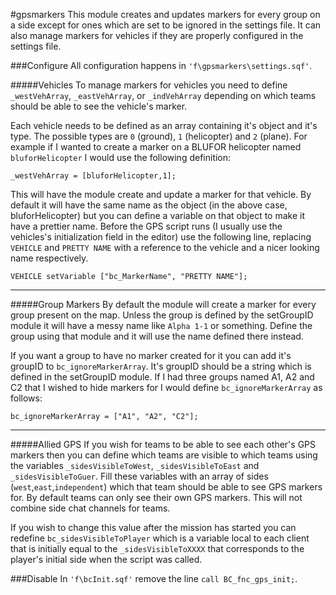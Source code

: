 #gpsmarkers
This module creates and updates markers for every group on a side except for ones which are set to be ignored in the settings file. It can also manage markers for vehicles if they are properly configured in the settings file. 

###Configure
All configuration happens in `'f\gpsmarkers\settings.sqf'`.

#####Vehicles
To manage markers for vehicles you need to define `_westVehArray`, `_eastVehArray`, or `_indVehArray` depending on which teams should be able to see the vehicle's marker.

Each vehicle needs to be defined as an array containing it's object and it's type. The possible types are `0` (ground), `1` (helicopter) and `2` (plane). For example if I wanted to create a marker on a BLUFOR helicopter named `bluforHelicopter` I would use the following definition:

```_westVehArray = [bluforHelicopter,1];```

This will have the module create and update a marker for that vehicle. By default it will have the same name as the object (in the above case, bluforHelicopter) but you can define a variable on that object to make it have a prettier name. Before the GPS script runs (I usually use the vehicles's initialization field in the editor) use the following line, replacing `VEHICLE` and `PRETTY NAME` with a reference to the vehicle and a nicer looking name respectively.

```VEHICLE setVariable ["bc_MarkerName", "PRETTY NAME"];```
***
#####Group Markers
By default the module will create a marker for every group present on the map. Unless the group is defined by the setGroupID module it will have a messy name like `Alpha 1-1` or something. Define the group using that module and it will use the name defined there instead.

If you want a group to have no marker created for it you can add it's groupID to `bc_ignoreMarkerArray`. It's groupID should be a string which is defined in the setGroupID module. If I had three groups named A1, A2 and C2 that I wished to hide markers for I would define `bc_ignoreMarkerArray` as follows:

```bc_ignoreMarkerArray = ["A1", "A2", "C2"];```
***
#####Allied GPS
If you wish for teams to be able to see each other's GPS markers then you can define which teams are visible to which teams using the variables `_sidesVisibleToWest`, `_sidesVisibleToEast` and `_sidesVisibleToGuer`. Fill these variables with an array of sides (`west`,`east`,`independent`) which that team should be able to see GPS markers for. By default teams can only see their own GPS markers. This will not combine side chat channels for teams.

If you wish to change this value after the mission has started you can redefine `bc_sidesVisibleToPlayer` which is a variable local to each client that is initially equal to the `_sidesVisibleToXXXX` that corresponds to the player's initial side when the script was called.

###Disable
In `'f\bcInit.sqf'` remove the line `call BC_fnc_gps_init;`.